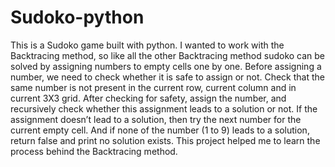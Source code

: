 # Sudoko-python
This is a Sudoko game built with python.
I wanted to work with the Backtracing method, so like all the other Backtracing method sudoko can be solved by assigning numbers to empty cells one by one. Before assigning a number, we need to check whether it is safe to assign or not.
Check that the same number is not present in the current row, current column and in current 3X3 grid. After checking for safety, assign the number, and recursively check whether this assignment leads to a solution or not. 
If the assignment doesn’t lead to a solution, then try the next number for the current empty cell.
And if none of the number (1 to 9) leads to a solution, return false and print no solution exists.
This project helped me to learn the process behind the Backtracing method.
